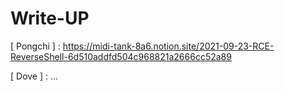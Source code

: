 # Write-UP


[ Pongchi ] : https://midi-tank-8a6.notion.site/2021-09-23-RCE-ReverseShell-6d510addfd504c968821a2666cc52a89


[ Dove ] : ...